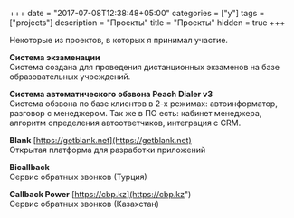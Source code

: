 +++
date = "2017-07-08T12:38:48+05:00"
categories = ["y"]
tags = ["projects"]
description = "Проекты"
title = "Проекты"
hidden = true
+++

Некоторые из проектов, в которых я принимал участие.

**Система экзаменации**</br>
Система создана для проведения дистанционных экзаменов на базе образовательных учреждений.

**Система автоматического обзвона Peach Dialer v3** </br>
Система обзвона по базе клиентов в 2-х режимах: автоинформатор, разговор с менеджером.
Так же в ПО есть: кабинет менеджера, алгоритм определения автоответчиков, интеграция с CRM.

**Blank** [https://getblank.net](https://getblank.net) </br>
Открытая платформа для разработки приложений

**Bicallback** </br>
Сервис обратных звонков (Турция)

**Callback Power** [https://cbp.kz](https://cbp.kz") </br>
Сервис обратных звонков (Казахстан)

